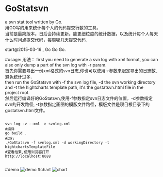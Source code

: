 # GoStatsvn
a svn stat tool written by Go.  
用GO写的用来统计每个人的代码提交行数的工具。  
当前是最简版本，日后会持续更新，能更细粒度的统计数据，以及统计每个人每天什么时间点提交代码，每周哪几天提交代码.  

start@2015-03-16 , Go Go Go.


#usage:
用法：
first you need to generate a svn log with xml format, you can also only dump a part of the svn log with -r param.  
首先你需要导出一份xml格式的svn日志,你也可以使用-r参数来限定导出的日志数,避免统计过多.  
then run the GoStatsvn with -f the svn log file, -d the svn working directory and -t the hightcharts template path, it's the gostatsvn.html file  in the project root.  
然后运行编译好的GoStatsvn,使用-f参数指定svn日志文件的位置，-d参数指定svn的开发路径, -t参数指定画图的模版文件路径，模版文件是项目根目录下的gostatsvn.html文件。  
<pre><code>
svn log -v --xml  > svnlog.xml
#编译
go build .
#运行
./GoStatsvn -f svnlog.xml -d workingDirectory -t hightchartsTemplateFile
#查看结果,使用浏览器打开
http://localhost:8088

</code></pre>

#demo
![demo](http://p9.qhimg.com/d/inn/6379de03/GoStatsvn-stat-result.png "a GoStatsvn result demo")
#chart
![chart](http://p0.qhimg.com/d/inn/c776308a/qqqq.png "a GoStatsvn result chart demo")
